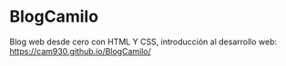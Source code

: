 # BlogCamilo
Blog web desde cero con HTML Y CSS, introducción al desarrollo web:
https://cam930.github.io/BlogCamilo/
